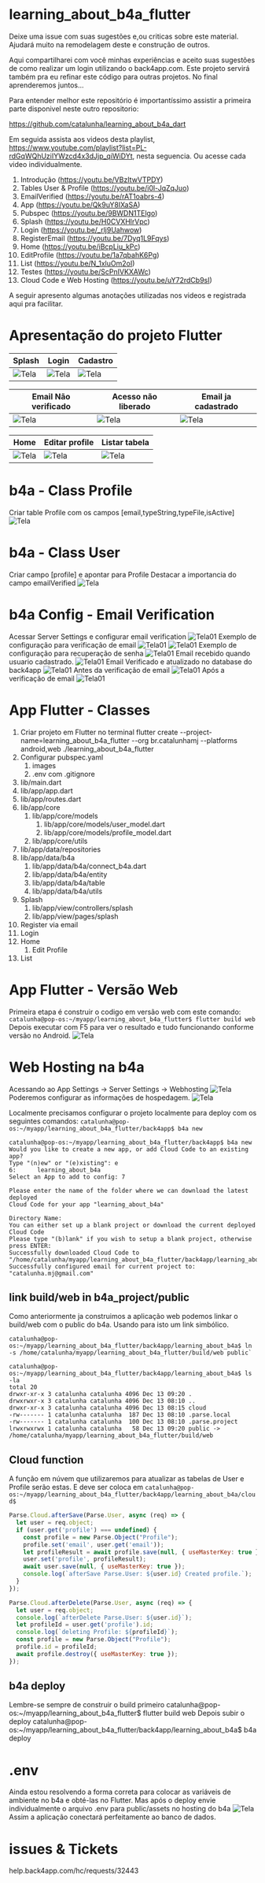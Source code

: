 # learning_about_b4a_flutter

Deixe uma issue com suas sugestões e,ou criticas sobre este material. Ajudará muito na remodelagem deste e construção de outros.

Aqui compartilharei com você minhas experiências e aceito suas sugestões de como realizar um login utilizando o back4app.com. Este projeto servirá também pra eu refinar este código para outras projetos. No final aprenderemos juntos... 

Para entender melhor este repositório é importantíssimo assistir a primeira parte disponivel neste outro repositorio:

https://github.com/catalunha/learning_about_b4a_dart

Em seguida assista aos videos desta playlist, https://www.youtube.com/playlist?list=PL-rdGqWQhUziIYWzcd4x3dJjp_qiWiDYt, nesta seguencia. Ou acesse cada video individualmente.

1. Introdução (https://youtu.be/VBzItwVTPDY) 
2. Tables User & Profile (https://youtu.be/i0l-JqZqJuo)
3. EmailVerified (https://youtu.be/rAT1oabrs-4)
4. App (https://youtu.be/Qk9uY8IXaSA)
5. Pubspec (https://youtu.be/9BWDN1TElgo)
6. Splash (https://youtu.be/H0CVXHlrVpc)
7. Login (https://youtu.be/_rlj9Uahwow)
8. RegisterEmail (https://youtu.be/7Dyq1L9Fqys)
9. Home (https://youtu.be/iBcpLiu_kPc)
10. EditProfile (https://youtu.be/1a7qbahK6Pg)
11. List (https://youtu.be/N_1xluOm2oI)
12. Testes (https://youtu.be/ScPnIVKXAWc)
13. Cloud Code e Web Hosting (https://youtu.be/uY72rdCb9sI)

A seguir apresento algumas anotações utilizadas nos videos e registrada aqui pra facilitar.

# Apresentação do projeto Flutter

Splash | Login | Cadastro
---|---|---
![Tela](readme/splash/f01.png)|![Tela](readme/login/f01.png)|![Tela](readme/register/f01.png)|

Email Não verificado | Acesso não liberado | Email ja cadastrado
---|---|---
![Tela](readme/login/f02.png)|![Tela](readme/login/f03.png)|![Tela](readme/register/f02.png)|

Home | Editar profile | Listar tabela
---|---|---
![Tela](readme/home/f01.png)|![Tela](readme/profile/f04.png)|![Tela](readme/list/f01.png)|

# b4a - Class Profile
Criar table Profile com os campos [email,typeString,typeFile,isActive]
![Tela](readme/profile/f01.png)

# b4a - Class User
Criar campo [profile] e apontar para Profile
Destacar a importancia do campo emailVerified
![Tela](readme/user/f01.png)

# b4a Config - Email Verification
Acessar Server Settings e configurar email verification
![Tela01](readme/emailVerification/f01.png)
Exemplo de configuração para verificação de email
![Tela01](readme/emailVerification/f02.png)
![Tela01](readme/emailVerification/f03.png)
Exemplo de configuração para recuperação de senha
![Tela01](readme/emailVerification/f04.png)
Email recebido quando usuario cadastrado.
![Tela01](readme/emailVerification/f05.png)
Email Verificado e atualizado no database do back4app
![Tela01](readme/emailVerification/f06.png)
Antes da verificação de email
![Tela01](readme/user/f01.png)
Após a verificação de email
![Tela01](readme/user/f02.png)

# App Flutter - Classes
1. Criar projeto em Flutter  no terminal
flutter create --project-name=learning_about_b4a_flutter --org br.catalunhamj --platforms android,web ./learning_about_b4a_flutter
2. Configurar pubspec.yaml
   1. images
   2. .env com .gitignore
3. lib/main.dart
4. lib/app/app.dart
5. lib/app/routes.dart
6. lib/app/core
   1. lib/app/core/models
      1. lib/app/core/models/user_model.dart
      2. lib/app/core/models/profile_model.dart
   2. lib/app/core/utils
7. lib/app/data/repositories
8. lib/app/data/b4a
   1. lib/app/data/b4a/connect_b4a.dart
   2. lib/app/data/b4a/entity
   3. lib/app/data/b4a/table
   4. lib/app/data/b4a/utils
9. Splash
   1.  lib/app/view/controllers/splash
   2.  lib/app/view/pages/splash
10. Register via email
11. Login
12. Home
    1.  Edit Profile
13. List


# App Flutter - Versão Web
Primeira etapa é construir o codigo em versão web com este comando:
`catalunha@pop-os:~/myapp/learning_about_b4a_flutter$ flutter build web`
Depois executar com F5 para ver o resultado e tudo funcionando conforme versão no Android.
![Tela](readme/web/f1.png)

# Web Hosting na b4a
Acessando ao App Settings -> Server Settings -> Webhosting 
![Tela](readme/web/f2.png)
Poderemos configurar as informações de hospedagem.
![Tela](readme/web/f3.png)

Localmente precisamos configurar o projeto localmente para deploy com os seguintes comandos:
`catalunha@pop-os:~/myapp/learning_about_b4a_flutter/back4app$ b4a new`

```
catalunha@pop-os:~/myapp/learning_about_b4a_flutter/back4app$ b4a new
Would you like to create a new app, or add Cloud Code to an existing app?
Type "(n)ew" or "(e)xisting": e
6:      learning_about_b4a
Select an App to add to config: 7

Please enter the name of the folder where we can download the latest deployed
Cloud Code for your app "learning_about_b4a"

Directory Name: 
You can either set up a blank project or download the current deployed Cloud Code
Please type "(b)lank" if you wish to setup a blank project, otherwise press ENTER: 
Successfully downloaded Cloud Code to "/home/catalunha/myapp/learning_about_b4a_flutter/back4app/learning_about_b4a".
Successfully configured email for current project to: "catalunha.mj@gmail.com"
```

## link build/web in b4a_project/public
Como anteriormente ja construimos a aplicação web podemos linkar o build/web com o public do b4a. Usando para isto um link simbólico.

```
catalunha@pop-os:~/myapp/learning_about_b4a_flutter/back4app/learning_about_b4a$ ln -s /home/catalunha/myapp/learning_about_b4a_flutter/build/web public`

catalunha@pop-os:~/myapp/learning_about_b4a_flutter/back4app/learning_about_b4a$ ls -la
total 20
drwxr-xr-x 3 catalunha catalunha 4096 Dec 13 09:20 .
drwxrwxr-x 3 catalunha catalunha 4096 Dec 13 08:10 ..
drwxr-xr-x 3 catalunha catalunha 4096 Dec 13 08:15 cloud
-rw------- 1 catalunha catalunha  187 Dec 13 08:10 .parse.local
-rw------- 1 catalunha catalunha  100 Dec 13 08:10 .parse.project
lrwxrwxrwx 1 catalunha catalunha   58 Dec 13 09:20 public -> /home/catalunha/myapp/learning_about_b4a_flutter/build/web
```

## Cloud function
A função em núvem que utilizaremos para atualizar as tabelas de User e Profile serão estas.
E deve ser coloca em 
`catalunha@pop-os:~/myapp/learning_about_b4a_flutter/back4app/learning_about_b4a/cloud$`
```js
Parse.Cloud.afterSave(Parse.User, async (req) => {
  let user = req.object;
  if (user.get('profile') === undefined) {
    const profile = new Parse.Object("Profile");
    profile.set('email', user.get('email'));
    let profileResult = await profile.save(null, { useMasterKey: true });
    user.set('profile', profileResult);
    await user.save(null, { useMasterKey: true });
    console.log(`afterSave Parse.User: ${user.id} Created profile.`);
  }
});

Parse.Cloud.afterDelete(Parse.User, async (req) => {
  let user = req.object;
  console.log(`afterDelete Parse.User: ${user.id}`);
  let profileId = user.get('profile').id;
  console.log(`deleting Profile: ${profileId}`);
  const profile = new Parse.Object("Profile");
  profile.id = profileId;
  await profile.destroy({ useMasterKey: true });
});
```

## b4a deploy
Lembre-se sempre de construir o build primeiro
catalunha@pop-os:~/myapp/learning_about_b4a_flutter$ flutter build web
Depois subir o deploy
catalunha@pop-os:~/myapp/learning_about_b4a_flutter/back4app/learning_about_b4a$ b4a deploy

# .env
Ainda estou resolvendo a forma correta para colocar as variáveis de ambiente no b4a e obté-las no Flutter. 
Mas após o deploy envie individualmente o arquivo .env para public/assets no hosting do b4a
![Tela](readme/web/f4.png)
Assim a aplicação conectará perfeitamente ao banco de dados.


# issues & Tickets

help.back4app.com/hc/requests/32443

